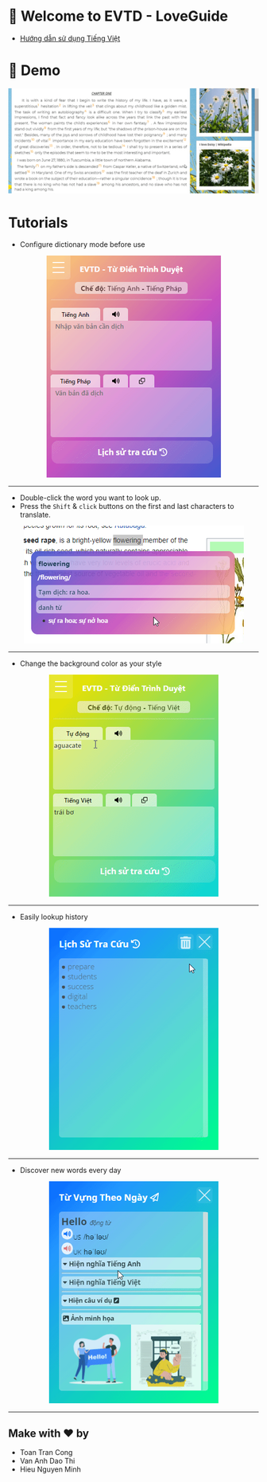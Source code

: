# 👋 Welcome to EVTD - LoveGuide

* [Hướng dẫn sử dụng Tiếng Việt](./Help.md)

# 🚀 Demo
![demo_en](./demo.gif)

# Tutorials
* Configure dictionary mode before use
<p align="center">
  <img  src="./feature2.gif">
</p>

---
* Double-click the word you want to look up.
* Press the ```Shift``` & ```click``` buttons on the first and last characters to translate.

<p align="center">
  <img src="./feature1.gif">
</p>

---
* Change the background color as your style
<p align="center">
  <img src="./color.gif">
</p>

---
* Easily lookup history
<p align="center">
  <img src="./history.gif">
</p>

---
* Discover new words every day
<p align="center">
  <img src="./daily.gif">
</p>

---
 
## Make with ❤ by
* Toan Tran Cong
* Van Anh Dao Thi 
* Hieu Nguyen Minh
